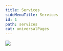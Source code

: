 ```yaml
---
title: Services
sideMenuTitle: Services
id: 1
path: services
cat: universalPages
---
```


<img src="/images/slider-image-3-small.jpg">
